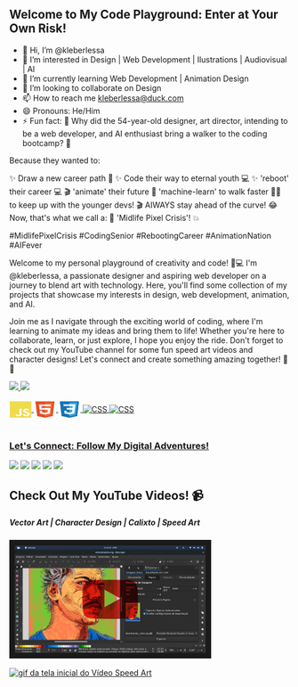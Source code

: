 ## Welcome to My Code Playground: Enter at Your Own Risk!

- 👋 Hi, I’m @kleberlessa
- 👀 I’m interested in Design | Web Development | Ilustrations | Audiovisual | AI
- 🌱 I’m currently learning Web Development | Animation Design
- 💞️ I’m looking to collaborate on Design 
- 📫 How to reach me kleberlessa@duck.com
- 😄 Pronouns: He/Him
- ⚡ Fun fact: 👴 Why did the 54-year-old designer, art director, intending to be a web developer, and AI enthusiast bring a walker to the coding bootcamp? 🤔

Because they wanted to:

✨ Draw a new career path 🎨
✨ Code their way to eternal youth 💻
✨ 'reboot' their career 💻
🎬 'animate' their future
🤖 'machine-learn' to walk faster
🏃‍♂️ to keep up with the younger devs!
🎬 AIWAYS stay ahead of the curve!
😂 Now, that's what we call a:
🚨 'Midlife Pixel Crisis'! 💥

#MidlifePixelCrisis #CodingSenior #RebootingCareer #AnimationNation #AIFever

Welcome to my personal playground of creativity and code! 🎨💻 I'm @kleberlessa, a passionate designer and aspiring web developer on a journey to blend art with technology. Here, you'll find some collection of my projects that showcase my interests in design, web development, animation, and AI.

Join me as I navigate through the exciting world of coding, where I'm learning to animate my ideas and bring them to life! Whether you're here to collaborate, learn, or just explore, I hope you enjoy the ride. Don't forget to check out my YouTube channel for some fun speed art videos and character designs! Let's connect and create something amazing together! 🚀✨

<div>
   <a href="https://github.com/kleberlessa">
   <img height="180em" src="https://github-readme-stats.vercel.app/api?username=kleberlessa&show_icons=true&theme=tokyonight&include_all_commits=true&count_private=true"/>
   <img height="180em" src="https://github-readme-stats.vercel.app/api/top-langs/?username=kleberlessa&layout=compact&langs_count=6&theme=tokyonight"/>
</div>
    
<div style="display: inline_block"><br>
  <img align="center" alt="Js" height="30" width="40" src="https://raw.githubusercontent.com/devicons/devicon/master/icons/javascript/javascript-plain.svg">
  <img align="center" alt="HTML" height="30" width="40" src="https://raw.githubusercontent.com/devicons/devicon/master/icons/html5/html5-original.svg">
  <img align="center" alt="CSS" height="30" width="40" src="https://raw.githubusercontent.com/devicons/devicon/master/icons/css3/css3-original.svg">
  <img align="center" alt="CSS" height="30" width="40" src="https://cdn.jsdelivr.net/gh/devicons/devicon@latest/icons/linux/linux-original.svg" />
  <img align="center" alt="CSS" height="30" width="40" src="https://cdn.jsdelivr.net/gh/devicons/devicon@latest/icons/inkscape/inkscape-original.svg" />
          
          
</div>
 
<br>
 
### Let's Connect: Follow My Digital Adventures!
 
<div> 
  <a href="https://youtube.com/@kleber-lessa?si=KybrGb6GFSSAv6kY" target="_blank"><img src="https://img.shields.io/badge/YouTube-FF0000?style=for-the-badge&logo=youtube&logoColor=white" target="_blank"></a>
  <a href="https://www.instagram.com/klebersilvalessa/" target="_blank"><img src="https://img.shields.io/badge/-Instagram-%23E4405F?style=for-the-badge&logo=instagram&logoColor=white" target="_blank"></a>
 <a href="https://discord.gg/986379454907559958" target="_blank"><img src="https://img.shields.io/badge/Discord-7289DA?style=for-the-badge&logo=discord&logoColor=white" target="_blank"></a> 
  <a href = "kl3b3rsl3ss4s@gmail.com"><img src="https://img.shields.io/badge/-Gmail-%23333?style=for-the-badge&logo=gmail&logoColor=white" target="_blank"></a>
  <a href="www.linkedin.com/in/kleber-lessa-0146202ab" target="_blank"><img src="https://img.shields.io/badge/-LinkedIn-%230077B5?style=for-the-badge&logo=linkedin&logoColor=white" target="_blank"></a>
</div>

## Check Out My YouTube Videos! 📹

##### Vector Art | Character Design | Calixto | Speed Art

<a href="https://youtu.be/wlww8VOT3Sg
" target="_blank"><img src="/src/cover-sorte-grande.jpg" 
alt="Miniature of Inkscape of the character Calixto looking suspicious" width="343" height="193" border="10" /></a>

[<img src="./cover-sorte-grande.gif" alt="gif da tela inicial do Vídeo Speed Art">](https://youtu.be/wlww8VOT3Sg)
